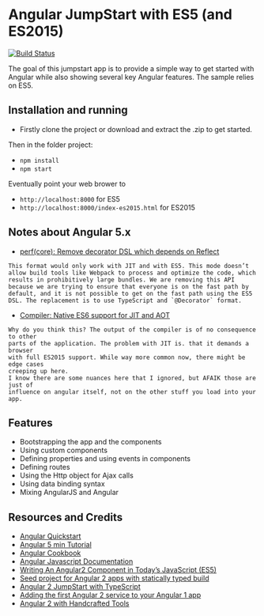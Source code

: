 # Angular JumpStart with ES5 (and ES2015)
[![Build Status](https://travis-ci.org/albertosantini/angular2-es5-jumpstart.png)](https://travis-ci.org/albertosantini/angular2-es5-jumpstart)


The goal of this jumpstart app is to provide a simple way to get started with
Angular while also showing several key Angular features. The sample relies
on ES5.

## Installation and running

- Firstly clone the project or download and extract the .zip to get started.

Then in the folder project:

- `npm install`
- `npm start`

Eventually point your web brower to

- `http://localhost:8000` for ES5
- `http://localhost:8000/index-es2015.html` for ES2015

## Notes about Angular 5.x

- [perf(core): Remove decorator DSL which depends on Reflect](https://github.com/angular/angular/commit/cac130eff9b9cb608f2308ae40c42c9cd1850c4d#diff-635fe23be5795132e3385c8f4899dc3a)

```
This format would only work with JIT and with ES5. This mode doesn’t
allow build tools like Webpack to process and optimize the code, which
results in prohibitively large bundles. We are removing this API
because we are trying to ensure that everyone is on the fast path by
default, and it is not possible to get on the fast path using the ES5
DSL. The replacement is to use TypeScript and `@Decorator` format.
```

- [Compiler: Native ES6 support for JIT and AOT](https://github.com/angular/angular/issues/15127)

```
Why do you think this? The output of the compiler is of no consequence to other
parts of the application. The problem with JIT is. that it demands a browser
with full ES2015 support. While way more common now, there might be edge cases
creeping up here.
I know there are some nuances here that I ignored, but AFAIK those are just of
influence on angular itself, not on the other stuff you load into your app.
```

## Features

- Bootstrapping the app and the components
- Using custom components
- Defining properties and using events in components
- Defining routes
- Using the Http object for Ajax calls
- Using data binding syntax
- Mixing AngularJS and Angular

## Resources and Credits

- [Angular Quickstart](https://angular.io/docs/js/latest/quickstart.html)
- [Angular 5 min Tutorial](https://angular.io/docs/ts/latest/tutorial/)
- [Angular Cookbook](https://v2.angular.io/docs/js/latest/cookbook/ts-to-js.html)
- [Angular Javascript Documentation](https://github.com/angular/angular/issues/19126#issuecomment-328370140)
- [Writing An Angular2 Component in Today’s JavaScript (ES5)](http://gurustop.net/blog/2015/12/16/angular2-beta-javascript-component)
- [Seed project for Angular 2 apps with statically typed build](https://github.com/mgechev/angular2-seed)
- [Angular 2 JumpStart with TypeScript](https://github.com/DanWahlin/Angular2-JumpStart)
- [Adding the first Angular 2 service to your Angular 1 app](http://www.codelord.net/2016/01/07/adding-the-first-angular-2-service-to-your-angular-1-app/)
- [Angular 2 with Handcrafted Tools](http://onehungrymind.com/build-angular-2-app-es5/)
